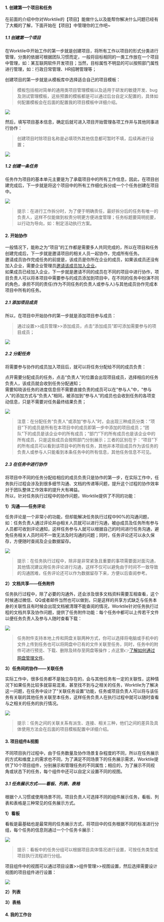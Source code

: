 #### 1. 创建第一个项目和任务

在前面的介绍中你对Worktile的【项目】能做什么以及能帮你解决什么问题已经有了大概的了解，下面开始在【项目】中管理你的工作吧~

##### 1.1 创建第一个项目

在Worktile中开始工作的第一步就是创建项目，将所有工作以项目的形式分类进行管理，分类的依据可根据团队习惯而定，一般将目标相同的一类工作放在一个项目中管理，如：某互联网软件开发项目；当然，目标属性不明显的可以按照部门属性进行管理，如：行政日常管理、HR招聘管理等；

创建项目的第一步就是从模板库中选择适合自己的项目模板：

> 模板包括相对简单的通用类项目管理模板以及适用于研发的敏捷开发、bug及测试管理模板，这些预置的模板都是可以通过后台自定义配置的，具体如何配置模板会在后面的配置我的项目模板中详细介绍。

![](/assets/项目-选择模板.png)

然后，填写项目基本信息，确定后就可进入项目开始管理各项工作并与其他同事进行协作：

> 创建项目时除项目名称是必填项外其他信息都可暂时不填，后续再进行设置；

![](/assets/项目-项目信息.png)

##### 1.2 创建一条任务

任务作为项目的基本单元主要是为了承载项目中的所有工作信息，因此，在项目创建完成后，下一步就是将这个项目中的所有工作细化拆分成一个个任务创建在项目中。

![](/assets/项目-创建任务.png)

> 提示：在进行工作拆分时，为了便于明确责任，最好拆分后的任务有唯一的负责人，这样不仅能做到权责分明更方便进度管理；任务标题要简明扼要，以行动为导向，如：制定活动执行方案。

#### 2. 开始协作

一般情况下，能称之为“项目”的工作都是需要多人共同完成的，所以在项目和任务创建完成后，下一步就是邀请项目的相关人员一起协作，完成所有任务。  
邀请成员协作完成任务的前提是，该成员是你所在企业的成员，如果该成员还没有加入企业，需要企业管理员[邀请该成员加入企业](/help/new/started.md#7-邀请成员加入企业)。  
如果成员已经加入企业，下一步就是邀请不同的成员在不同的项目中进行协作，项目负责人可以将本项目中需要参与的成员添加到项目中，在不同的任务中扮演不同的角色，承担不同的责任(作为不同任务的负责人或参与人)与其他成员协作完成本项目中所有的任务。

##### 2.1 添加项目成员

所以，在项目中开始协作的第一步就是添加项目参与成员：

> 通过设置>>成员管理>>添加成员，点击“添加成员”即可添加需要参与的项目成员；

![](/assets/项目-添加项目成员.png)

##### 2.2 分配任务

将需要参与协作的成员加入项目后，就可以将任务分配给不同的成员负责：

点开需要分配成员的任务，点击“负责人”的位置会出现项目成员，选择相应的任务负责人，该成员就会收到任务分配通知；  
需要知晓该任务的进度信息但不需要直接负责的成员可以在“参与人”中，“参与人”的添加方式与“负责人”相同，被添加到“参与人”的成员也会收到任务的各项变动信息，只是不需要对任务最终结果负责；

![](/assets/项目-分配任务.png)

> 注意：在分配任务“负责人”或添加“参与人”时，会出现三种成员分类：“项目”下的成员是所有在本项目中的成员即第一步中添加的项目成员；“团队”下的成员是该企业中的所有成员；“部门”下的所有成员也是该企业中的所有成员，只是这些成员会按照部门分别展示；三者的区别在于：“项目”下的所有成员可以看到该项目中的所有任务，其他非本项目成员作为该任务的负责人或参与人只能看到本条任务中的所有信息，其他任务信息不可见。

##### 2.3 在任务中进行协作

将项目中不同的任务分配给相应的成员负责只是协作的第一步，在实际工作中，任务执行过程会涉及到很多细节沟通、文档的传递等问题，提升这个过程的协作效率对于团队整体工作效率的提升大有裨益。  
所以，针对任务执行过程中的协作问题，Worktile提供了不同的功能：

**1）沟通——任务评论**

任务评论是一个非常小的功能，但却能解决任务执行过程中90%的沟通问题，如：任务负责人通过评论并@相关人员就可以进行沟通，被@成员及任务所有参与人员都可收到评论通知，这样任务参与人就可以根据自己的时间进行任务沟通，避免任务相关人员时间不一致无法及时沟通的问题；同时，任务评论还可以永久保存，方便随时查阅及企业数据留存。

![](/assets/项目-任务评论.png)

> 提示：在任务执行过程中，除非是非常紧急且重要的事项需要面对面沟通，其他情况建议用任务评论进行沟通，这样不仅可以避免由于时间不一致导致的沟通困难，任务评论还可以作为数据留存下来，方便以后查阅参考。

**2）文档共享——任务附件**

任务执行过程中，除了必要的沟通外，还会涉及很多文档资料需要互相查看，这个时候通过微信、QQ或者邮件当然也可以做到，只是这样的共享方式缺乏与任务本身的关联性且有时候会出现文档被清理不能查阅的情况，Worktile针对任务执行过程的文档共享及协作问题，提供了任务附件功能：每个任务中都可以上传若干文件以便任务负责人及参与人随时查看下载：

![](/assets/项目-任务附件.png)

> 任务附件支持本地上传和网盘关联两种方式，你可以选择将电脑或手机中的文件上传到任务也可以将网盘中已有的文件关联至任务，同时，任务中的附件可进行预览、下载、删除及转存至网盘等操作；点这里👉[了解如何通过网盘管理文件](/how/disk.md)。

**3）任务间的协作——关联任务**

实际工作中，很多任务都不是独立存在的，会与其他任务有一定的关联性，这种情况下如果任务比较多就容易混淆，甚至找不到与之相关的任务，Worktile为了解决这一问题，在任务中设计了“关联任务设置”功能，任务或项目负责人可以将与该任务有关联的其他任务关联至本任务，这样任务负责人在执行过程中就可以随时查看与之相关的任务的执行情况。

![](/assets/项目-关联任务.png)

> 提示：任务之间的关联关系有派生、连接、相关三种，他们之间的差异及具体使用方法会在后面的项目模板配置中详细介绍。

#### 3. 项目组件&视图

不同项目执行过程中，由于任务数量及协作场景复杂程度的不同，所以在任务展示的方式和维度上的需求也不同，为了满足不同场景下的任务展示需求，Worktile提供了10个项目组件，分别展示和管理任务的不同属性；相应的，为了展示不同视角或状态下的任务，每个组件中还可以自定义设置不同的视图。

##### 3.1 任务展示方式——看板、列表、表格

根据个人习惯或使用场景不同，项目负责人可选择不同的组件展示任务，看板、列表和表格是三种常见的任务展示方式。

**1）看板**

看板是最基础也是最常用的任务展示方式，将项目中的任务根据不同的标准进行分组，每个任务的信息则通过一个个任务卡展示：

![](/assets/项目-看板.png)

> 提示：看板中的任务分组可以根据项目具体情况进行设置，可按任务类型或项目执行流程进行分组。

项目组件中的视图可以通过项目设置>>组件管理>>视图设置，然后选择需要设计视图的项目组件进行设置：

![](/assets/项目-视图设置.png)

**2）列表**


**3）表格**



#### 4. 我的工作台













